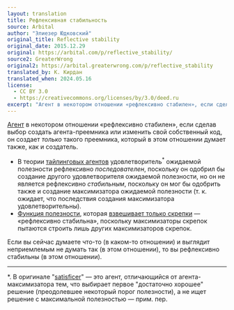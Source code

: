 ```yaml
---
layout: translation
title: Рефлексивная стабильность
source: Arbital
author: "Элиезер Юдковский"
original_title: Reflective stability
original_date: 2015.12.29
original: https://arbital.com/p/reflective_stability/
source2: GreaterWrong
original2: https://arbital.greaterwrong.com/p/reflective_stability
translated_by: К. Кирдан
translated_when: 2024.05.16
license:
  - CC BY 3.0
  - https://creativecommons.org/licenses/by/3.0/deed.ru
excerpt: "Агент в некотором отношении «рефлексивно стабилен», если сделав выбор создать агента-преемника или изменить свой собственный код, он создает только такого преемника, который в этом отношении думает также, как и создатель."
---
```

[Агент](https://arbital.com/p/advanced_agent/) в некотором отношении «рефлексивно стабилен», если сделав выбор создать агента-преемника или изменить свой собственный код, он создает _только_ такого преемника, который в этом отношении думает также, как и создатель.

* В теории [тайлинговых агентов](https://arbital.com/p/tiling_agents/) удовлетворитель<sup>*</sup> ожидаемой полезности рефлексивно _последователен_, поскольку он одобрил бы создание другого удовлетворителя ожидаемой полезности, но он не является рефлексивно _стабильным_, поскольку он мог бы одобрить также и создание максимизатора ожидаемой полезности (т. к. ожидает, что последствия создания максимизатора удовлетворительны).
* [Функция полезности](https://arbital.com/p/utility_function/), которая [взвешивает только скрепки](paperclip-maximizer.html) — «рефлексивно стабильна», поскольку максимизаторы скрепок пытаются строить лишь других максимизаторов скрепок.

Если вы сейчас думаете что-то (в каком-то отношении) и выглядит неприемлемым не думать так (в этом отношении), то вы рефлексивно стабильны (в этом отношении).

---

\*\. В оригинале "[satisficer](https://en.wikipedia.org/wiki/Satisficing)" — это агент, отличающийся от агента-максимизатора тем, что выбирает первое "достаточно хорошее" решение (преодолевшее некоторый порог полезности), а не ищет решение с максимальной полезностью — прим. пер.
